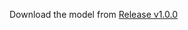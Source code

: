 Download the model from [Release v1.0.0](https://github.com/DSASMPFEB/Purchase-Estimation-App/releases/tag/v1.0.0)
